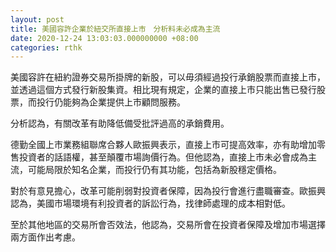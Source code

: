 ```yaml
---
layout: post
title: 美國容許企業於紐交所直接上市　分析料未必成為主流
date: 2020-12-24 13:03:03.000000000 +08:00
categories: rthk
---
```


美國容許在紐約證券交易所掛牌的新股，可以毋須經過投行承銷股票而直接上市，並透過這個方式發行新股集資。相比現有規定，企業的直接上市只能出售已發行股票，而投行仍能夠為企業提供上市顧問服務。

分析認為，有關改革有助降低備受批評過高的承銷費用。

德勤全國上市業務組聯席合夥人歐振興表示，直接上市可提高效率，亦有助增加零售投資者的話語權，甚至顛覆市場詢價行為。但他認為，直接上市未必會成為主流，可能局限於知名企業，而投行仍有其功能，包括為新股穩定價格。

對於有意見擔心，改革可能削弱對投資者保障，因為投行會進行盡職審查。歐振興認為，美國市場環境有利投資者的訴訟行為，找律師處理的成本相對低。

至於其他地區的交易所會否效法，他認為，交易所會在投資者保障及增加市場選擇兩方面作出考慮。

